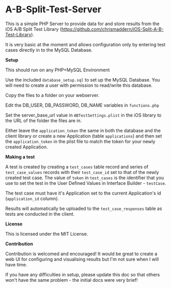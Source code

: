 A-B-Split-Test-Server
=====================

This is a simple PHP Server to provide data for and store results from the iOS A/B Split Test Library (https://github.com/chrismaddern/iOS-Split-A-B-Test-Library). 

It is very basic at the moment and allows configuration only by entering test cases directly in to the MySQL Database.

**Setup**

This should run on any PHP+MySQL Environment

Use the included <code>database_setup.sql</code> to set up the MySQL Database. You will need to create a user with permission to read/write this database.

Copy the files to a folder on your webserver.

Edit the DB_USER, DB_PASSWORD, DB_NAME variables in <code>functions.php</code>

Set the server_base_url value in <code>ABTestSettings.plist</code> in the iOS library to the URL of the folder the files are in.

Either leave the <code>application_token</code> the same in both the database and the client library or create a new Application (table <code>applications</code>) and then set the <code>application_token</code> in the plist file to match the token for your newly created Application.

**Making a test**

A test is created by creating a <code>test_cases</code> table record and series of <code>test_case_values</code> records with their <code>test_case_id</code> set to that of the newly created test case. The value of <code>token</code> in <code>test_cases</code> is the identifier that you use to set the test in the User Defined Values in Interface Builder - <code>testCase</code>.

The test case must have it's Application set to the current Application's id (<code>application_id</code> column).

Results will automatically be uploaded to the <code>test_case_responses</code> table as tests are conducted in the client.

**License**

This is licensed under the MIT License.

**Contribution**

Contribution is welcomed and encouraged! It would be great to create a web UI for configuring and visualising results but I'm not sure when I will have time.

If you have any difficulties in setup, please update this doc so that others won't have the same problem - the initial docs were very brief!